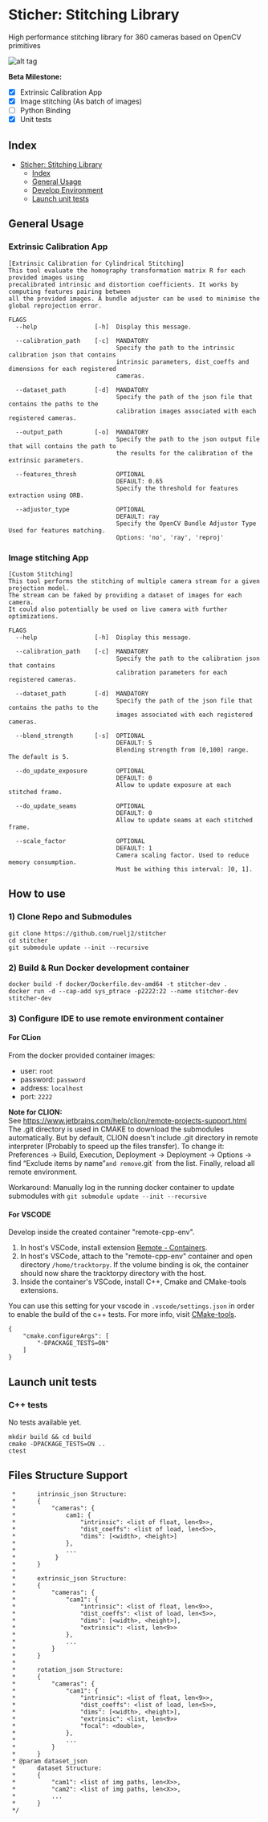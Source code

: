 # Sticher: Stitching Library
High performance stitching library for 360 cameras based on OpenCV primitives

![alt tag](assets/stitching_example.png)

**Beta Milestone:**
- [x] Extrinsic Calibration App
- [x] Image stitching (As batch of images)
- [ ] Python Binding
- [x] Unit tests

## Index
- [Sticher: Stitching Library](#sticher-stitching-library)
    - [Index](#index)
    - [General Usage](#general-usage)
    - [Develop Environment](#develop-environment)
    - [Launch unit tests](#launch-unit-tests)

## General Usage
### Extrinsic Calibration App
```
[Extrinsic Calibration for Cylindrical Stitching] 
This tool evaluate the homography transformation matrix R for each provided images using 
precalibrated intrinsic and distortion coefficients. It works by computing features pairing between 
all the provided images. A bundle adjuster can be used to minimise the global reprojection error. 

FLAGS
  --help                [-h]  Display this message.

  --calibration_path    [-c]  MANDATORY
                              Specify the path to the intrinsic calibration json that contains 
                              intrinsic parameters, dist_coeffs and dimensions for each registered 
                              cameras.

  --dataset_path        [-d]  MANDATORY
                              Specify the path of the json file that contains the paths to the 
                              calibration images associated with each registered cameras.

  --output_path         [-o]  MANDATORY
                              Specify the path to the json output file that will contains the path to 
                              the results for the calibration of the extrinsic parameters.

  --features_thresh           OPTIONAL
                              DEFAULT: 0.65
                              Specify the threshold for features extraction using ORB.

  --adjustor_type             OPTIONAL
                              DEFAULT: ray
                              Specify the OpenCV Bundle Adjustor Type Used for features matching.
                              Options: 'no', 'ray', 'reproj' 
```

### Image stitching App
```
[Custom Stitching] 
This tool performs the stitching of multiple camera stream for a given projection model. 
The stream can be faked by providing a dataset of images for each camera.
It could also potentially be used on live camera with further optimizations.

FLAGS
  --help                [-h]  Display this message.

  --calibration_path    [-c]  MANDATORY
                              Specify the path to the calibration json that contains 
                              calibration parameters for each registered cameras.

  --dataset_path        [-d]  MANDATORY
                              Specify the path of the json file that contains the paths to the 
                              images associated with each registered cameras.

  --blend_strength      [-s]  OPTIONAL
                              DEFAULT: 5
                              Blending strength from [0,100] range. The default is 5. 

  --do_update_exposure        OPTIONAL
                              DEFAULT: 0
                              Allow to update exposure at each stitched frame. 

  --do_update_seams           OPTIONAL
                              DEFAULT: 0
                              Allow to update seams at each stitched frame. 

  --scale_factor              OPTIONAL
                              DEFAULT: 1
                              Camera scaling factor. Used to reduce memory consumption.
                              Must be withing this interval: ]0, 1]. 
```

## How to use
### 1) Clone Repo and Submodules
```
git clone https://github.com/ruelj2/stitcher
cd stitcher
git submodule update --init --recursive
```
### 2) Build & Run Docker development container 
```
docker build -f docker/Dockerfile.dev-amd64 -t stitcher-dev .
docker run -d --cap-add sys_ptrace -p2222:22 --name stitcher-dev stitcher-dev
```

### 3) Configure IDE to use remote environment container
#### For CLion
From the docker provided container images:
* user: `root`
* password: `password`
* address: `localhost`
* port: `2222`

**Note for CLION:**  
See https://www.jetbrains.com/help/clion/remote-projects-support.html
The .git directory is used in CMAKE to download the submodules automatically. But by default, CLION doesn't
include .git directory in remote interpreter (Probably to speed up the files transfer). To change it:
Preferences -> Build, Execution, Deployment -> Deployment -> Options ->
find “Exclude items by name”` and remove `.git` from the list.
Finally, reload all remote environment.

Workaround:
Manually log in the running docker container to update submodules with `git submodule update --init --recursive`

#### For VSCODE
Develop inside the created container "remote-cpp-env".
1. In host's VSCode, install extension [Remote - Containers](https://marketplace.visualstudio.com/items?itemName=ms-vscode-remote.remote-containers).
2. In host's VSCode, attach to the "remote-cpp-env" container and open directory `/home/tracktorpy`. If the volume binding is ok, the container should now share the tracktorpy directory with the host.
3. Inside the container's VSCode, install C++, Cmake and CMake-tools extensions.

You can use this setting for your vscode in `.vscode/settings.json` in order to enable the build of the c++ tests. For more info, visit [CMake-tools](https://vector-of-bool.github.io/docs/vscode-cmake-tools/settings.html).
```
{
    "cmake.configureArgs": [
        "-DPACKAGE_TESTS=ON"
    ]
}
```

## Launch unit tests
### C++ tests
No tests available yet.
```
mkdir build && cd build
cmake -DPACKAGE_TESTS=ON ..
ctest
```

## Files Structure Support
``` 
 *      intrinsic_json Structure:
 *      {
 *          "cameras": {
 *              cam1: {
 *                  "intrinsic": <list of float, len<9>>,
 *                  "dist_coeffs": <list of load, len<5>>,
 *                  "dims": [<width>, <height>]
 *              },
 *              ...
 *           }
 *      }
 *
 *      extrinsic_json Structure:
 *      {
 *          "cameras": {
 *              "cam1": {
 *                  "intrinsic": <list of float, len<9>>,
 *                  "dist_coeffs": <list of load, len<5>>,
 *                  "dims": [<width>, <height>],
 *                  "extrinsic": <list, len<9>>
 *              },
 *              ...
 *          }
 *      }
 *
 *      rotation_json Structure:
 *      {
 *          "cameras": {
 *              "cam1": {
 *                  "intrinsic": <list of float, len<9>>,
 *                  "dist_coeffs": <list of load, len<5>>,
 *                  "dims": [<width>, <height>],
 *                  "extrinsic": <list, len<9>>
 *                  "focal": <double>,
 *              },
 *              ...
 *          }
 *      }
 * @param dataset_json
 *      dataset Structure:
 *      {
 *          "cam1": <list of img paths, len<X>>,
 *          "cam2": <list of img paths, len<X>>,
 *          ...
 *      }
 */
```
